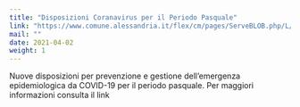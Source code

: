 ```yaml
---
title: "Disposizioni Coranavirus per il Periodo Pasquale"
link: "https://www.comune.alessandria.it/flex/cm/pages/ServeBLOB.php/L/IT/IDPagina/3162"
mail: ""
date: 2021-04-02
weight: 1
---
```


Nuove disposizioni per prevenzione e gestione dell’emergenza epidemiologica da COVID-19 per il periodo pasquale. Per maggiori informazioni consulta il link 